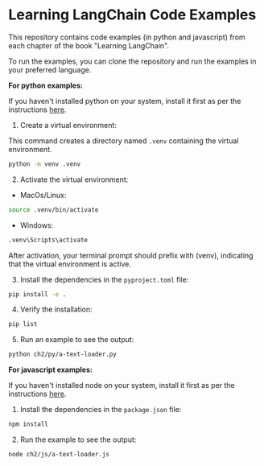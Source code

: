 # Learning LangChain Code Examples

This repository contains code examples (in python and javascript) from each chapter of the book "Learning LangChain".

To run the examples, you can clone the repository and run the examples in your preferred language.

**For python examples:**

If you haven't installed python on your system, install it first as per the instructions [here](https://www.python.org/downloads/).

1. Create a virtual environment:

This command creates a directory named `.venv` containing the virtual environment.

```bash
python -m venv .venv
```

2. Activate the virtual environment:

- MacOs/Linux:

```bash
source .venv/bin/activate
```

- Windows:

```bash
.venv\Scripts\activate
```

After activation, your terminal prompt should prefix with (venv), indicating that the virtual environment is active.

3. Install the dependencies in the `pyproject.toml` file:

```bash
pip install -e .
```

4. Verify the installation:

```bash
pip list
```

5. Run an example to see the output:

```bash
python ch2/py/a-text-loader.py
```

**For javascript examples:**

If you haven't installed node on your system, install it first as per the instructions [here](https://nodejs.org/en/download/).

1. Install the dependencies in the `package.json` file:

```bash
npm install
```

2. Run the example to see the output:

```bash
node ch2/js/a-text-loader.js
```
